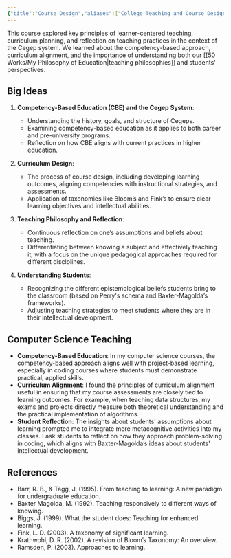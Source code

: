 ```yaml
---
{"title":"Course Design","aliases":["College Teaching and Course Design","PED-601"],"tags":["pedagogy","🪴"],"created":"2024-09-16","modified":"2024-09-16","dg-publish":true,"permalink":"/30-permanent-notes/course-design/","dgPassFrontmatter":true,"updated":"2024-09-16"}
---
```



This course explored key principles of learner-centered teaching, curriculum planning, and reflection on teaching practices in the context of the Cegep system. We learned about the competency-based approach, curriculum alignment, and the importance of understanding both our [[50 Works/My Philosophy of Education\|teaching philosophies]] and students' perspectives.

## Big Ideas

1. **Competency-Based Education (CBE) and the Cegep System**:
   - Understanding the history, goals, and structure of Cegeps.
   - Examining competency-based education as it applies to both career and pre-university programs.
   - Reflection on how CBE aligns with current practices in higher education.

2. **Curriculum Design**:
   - The process of course design, including developing learning outcomes, aligning competencies with instructional strategies, and assessments.
   - Application of taxonomies like Bloom’s and Fink’s to ensure clear learning objectives and intellectual abilities.

3. **Teaching Philosophy and Reflection**:
   - Continuous reflection on one’s assumptions and beliefs about teaching.
   - Differentiating between knowing a subject and effectively teaching it, with a focus on the unique pedagogical approaches required for different disciplines.

4. **Understanding Students**:
   - Recognizing the different epistemological beliefs students bring to the classroom (based on Perry's schema and Baxter-Magolda’s frameworks).
   - Adjusting teaching strategies to meet students where they are in their intellectual development.

## Computer Science Teaching

- **Competency-Based Education**: In my computer science courses, the competency-based approach aligns well with project-based learning, especially in coding courses where students must demonstrate practical, applied skills.
- **Curriculum Alignment**: I found the principles of curriculum alignment useful in ensuring that my course assessments are closely tied to learning outcomes. For example, when teaching data structures, my exams and projects directly measure both theoretical understanding and the practical implementation of algorithms.
- **Student Reflection**: The insights about students' assumptions about learning prompted me to integrate more metacognitive activities into my classes. I ask students to reflect on how they approach problem-solving in coding, which aligns with Baxter-Magolda’s ideas about students' intellectual development.

## References

- Barr, R. B., & Tagg, J. (1995). From teaching to learning: A new paradigm for undergraduate education.
- Baxter Magolda, M. (1992). Teaching responsively to different ways of knowing.
- Biggs, J. (1999). What the student does: Teaching for enhanced learning.
- Fink, L. D. (2003). A taxonomy of significant learning.
- Krathwohl, D. R. (2002). A revision of Bloom’s Taxonomy: An overview.
- Ramsden, P. (2003). Approaches to learning.
